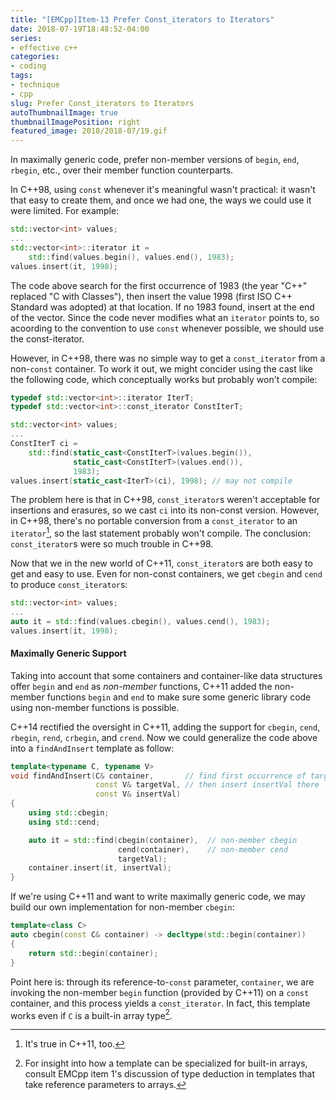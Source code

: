```yaml
---
title: "[EMCpp]Item-13 Prefer Const_iterators to Iterators"
date: 2018-07-19T18:48:52-04:00
series:
- effective c++
categories:
- coding
tags:
- technique
- cpp
slug: Prefer Const_iterators to Iterators
autoThumbnailImage: true
thumbnailImagePosition: right
featured_image: 2018/2018-07/19.gif
---
```


In maximally generic code, prefer non-member versions of `begin`, `end`, `rbegin`, etc., over their member function counterparts.
<!--more-->

In C++98, using `const` whenever it's meaningful wasn't practical: it wasn't that easy to create them, and once we had one, the ways we could use it were limited. For example:

```cpp
std::vector<int> values;
...
std::vector<int>::iterator it = 
    std::find(values.begin(), values.end(), 1983);
values.insert(it, 1998);
```

The code above search for the first occurrence of 1983 (the year "C++" replaced "C with Classes"), then insert the value 1998 (first ISO C++ Standard was adopted) at that location. If no 1983 found, insert at the end of the vector. Since the code never modifies what an `iterator` points to, so acoording to the convention to use `const` whenever possible, we should use the const-iterator. 

However, in C++98, there was no simple way to get a `const_iterator` from a non-`const` container. To work it out, we might concider using the cast like the following code, which conceptually works but probably won't compile:

```cpp
typedef std::vector<int>::iterator IterT;
typedef std::vector<int>::const_iterator ConstIterT;

std::vector<int> values;
...
ConstIterT ci = 
    std::find(static_cast<ConstIterT>(values.begin()),
              static_cast<ConstIterT>(values.end()),
              1983);
values.insert(static_cast<IterT>(ci), 1998); // may not compile
```

The problem here is that in C++98, `const_iterator`s weren't acceptable for insertions and erasures, so we cast `ci` into its non-const version. However, in C++98, there's no portable conversion from a `const_iterator` to an `iterator`[^1], so the last statement probably won't compile. The conclusion: `const_iterator`s were so much trouble in C++98.

Now that we in the new world of C++11, `const_iterator`s are both easy to get and easy to use. Even for non-const containers, we get `cbegin` and `cend` to produce `const_iterator`s:

```cpp
std::vector<int> values;
...
auto it = std::find(values.cbegin(), values.cend(), 1983);
values.insert(it, 1998);
```

#### Maximally Generic Support

Taking into account that some containers and container-like data structures offer `begin` and `end` as _non-member_ functions, C++11 added the non-member functions `begin` and `end` to make sure some generic library code using non-member functions is possible.

C++14 rectified the oversight in C++11, adding the support for `cbegin`, `cend`, `rbegin`, `rend`, `crbegin`, and `crend`. Now we could generalize the code above into a `findAndInsert` template as follow:

```cpp
template<typename C, typename V>
void findAndInsert(C& container,       // find first occurrence of targetVal in container
                   const V& targetVal, // then insert insertVal there
                   const V& insertVal)
{
    using std::cbegin;
    using std::cend;

    auto it = std::find(cbegin(container),  // non-member cbegin
                        cend(container),    // non-member cend
                        targetVal);
    container.insert(it, insertVal);
}
```

If we're using C++11 and want to write maximally generic code, we may build our own implementation for non-member `cbegin`:

```cpp
template<class C>
auto cbegin(const C& container) -> decltype(std::begin(container))
{
    return std::begin(container);
}
```

Point here is: through its reference-to-`const` parameter, `container`, we are invoking the non-member `begin` function (provided by C++11) on a `const` container, and this process yields a `const_iterator`. In fact, this template works even if `C` is a built-in array type[^2].

[^1]: It's true in C++11, too.
[^2]: For insight into how a template can be specialized for built-in arrays, consult EMCpp item 1's discussion of type deduction in templates that take reference parameters to arrays.
